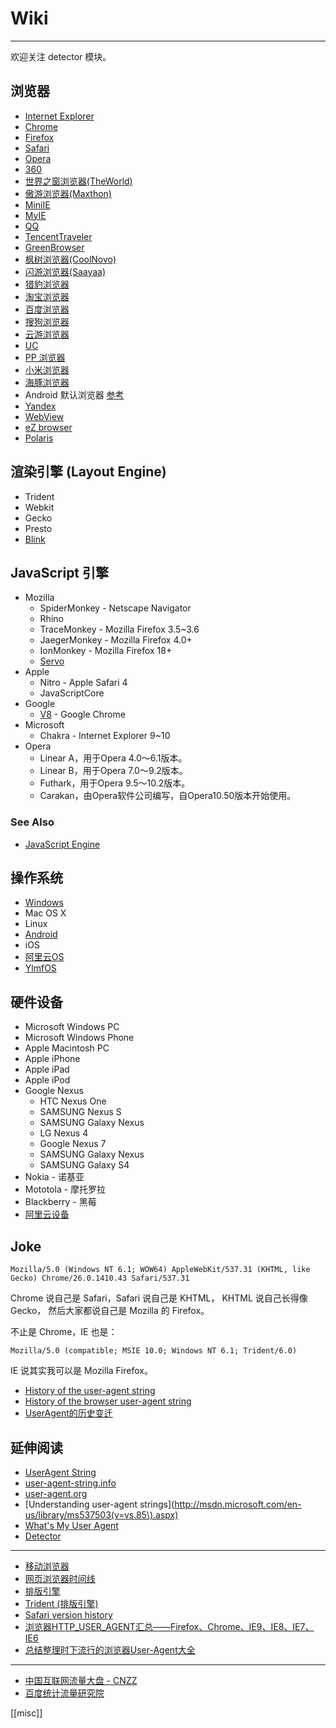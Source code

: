 
# Wiki

----

欢迎关注 detector 模块。

## 浏览器

* [Internet Explorer](Internet-Explorer.md)
* [Chrome](Chrome.md)
* [Firefox](Firefox.md)
* [Safari](safari.md)
* [Opera](Opera.md)
* [360](360.md)
* [世界之窗浏览器(TheWorld)](TheWorld.md)
* [傲游浏览器(Maxthon)](Maxthon.md)
* [MiniIE](MiniIE.md)
* [MyIE](MyIE.md)
* [QQ](QQ.md)
* [TencentTraveler](TencentTraveler.md)
* [GreenBrowser](GreenBrowser.md)
* [枫树浏览器(CoolNovo)](CoolNovo.md)
* [闪游浏览器(Saayaa)](Saayaa.md)
* [猎豹浏览器](LBBrowser.md)
* [淘宝浏览器](TaoBrowser.md)
* [百度浏览器](BaiduBrowser.md)
* [搜狗浏览器](Sogou.md)
* [云游浏览器](AirView)
* [UC](UC.md)
* [PP 浏览器](http://e.25pp.com/)
* [小米浏览器](MiuiBrowser.md)
* [海豚浏览器](dolphin.md)
* Android 默认浏览器 [参考](http://android.stackexchange.com/questions/4271/android-browser)
* [Yandex](Yandex.md)
* [WebView](webview.md)
* [eZ browser](ezbrowser.md)
* [Polaris](polaris.md)

## 渲染引擎 (Layout Engine)

* Trident
* Webkit
* Gecko
* Presto
* [Blink](Blink.md)

## JavaScript 引擎

* Mozilla
    * SpiderMonkey - Netscape Navigator
    * Rhino
    * TraceMonkey - Mozilla Firefox 3.5~3.6
    * JaegerMonkey - Mozilla Firefox 4.0+
    * IonMonkey - Mozilla Firefox 18+
    * [Servo](https://github.com/mozilla/servo)
* Apple
    * Nitro - Apple Safari 4
    * JavaScriptCore
* Google
    * [V8](https://github.com/v8/v8) - Google Chrome
* Microsoft
    * Chakra - Internet Explorer 9~10
* Opera
    * Linear A，用于Opera 4.0～6.1版本。
    * Linear B，用于Opera 7.0～9.2版本。
    * Futhark，用于Opera 9.5～10.2版本。
    * Carakan，由Opera软件公司编写，自Opera10.50版本开始使用。

### See Also

* [JavaScript Engine](http://en.wikipedia.org/wiki/JavaScript_engine)

## 操作系统

* [Windows](Windows.md)
* Mac OS X
* Linux
* [Android](Android.md)
* iOS
* [阿里云OS](http://yunos.com/)
* [YlmfOS](http://www.ylmf.com/)

## 硬件设备

* Microsoft Windows PC
* Microsoft Windows Phone
* Apple Macintosh PC
* Apple iPhone
* Apple iPad
* Apple iPod
* Google Nexus
    * HTC Nexus One
    * SAMSUNG Nexus S
    * SAMSUNG Galaxy Nexus
    * LG Nexus 4
    * Google Nexus 7
    * SAMSUNG Galaxy Nexus
    * SAMSUNG Galaxy S4
* Nokia - 诺基亚
* Mototola - 摩托罗拉
* Blackberry - 黑莓
* [阿里云设备](Aliyun.md)

## Joke

```
Mozilla/5.0 (Windows NT 6.1; WOW64) AppleWebKit/537.31 (KHTML, like Gecko) Chrome/26.0.1410.43 Safari/537.31
```

Chrome 说自己是 Safari，Safari 说自己是 KHTML， KHTML 说自己长得像 Gecko，
然后大家都说自己是 Mozilla 的 Firefox。

不止是 Chrome，IE 也是：

```
Mozilla/5.0 (compatible; MSIE 10.0; Windows NT 6.1; Trident/6.0)
```

IE 说其实我可以是 Mozilla Firefox。

* [History of the user-agent string](http://www.nczonline.net/blog/2010/01/12/history-of-the-user-agent-string/)
* [History of the browser user-agent string](http://webaim.org/blog/user-agent-string-history/)
* [UserAgent的历史变迁](http://article.yeeyan.org/view/heart5/19211)


## 延伸阅读

* [UserAgent String](http://www.useragentstring.com/)
* [user-agent-string.info](http://user-agent-string.info/)
* [user-agent.org](http://www.user-agents.org/)
* [Understanding user-agent strings](http://msdn.microsoft.com/en-us/library/ms537503(v=vs.85\).aspx)
* [What's My User Agent](http://whatsmyuseragent.com/)
* [Detector](http://hotoo.me/tmp/detector.html)

----

* [移动浏览器](http://zh.wikipedia.org/wiki/%E8%A1%8C%E5%8B%95%E7%80%8F%E8%A6%BD%E5%99%A8)
* [网页浏览器时间线](http://zh.wikipedia.org/wiki/%E7%BD%91%E9%A1%B5%E6%B5%8F%E8%A7%88%E5%99%A8%E6%97%B6%E9%97%B4%E7%BA%BF)
* [排版引擎](http://zh.wikipedia.org/wiki/%E6%8E%92%E7%89%88%E5%BC%95%E6%93%8E)
* [Trident (排版引擎)](http://zh.wikipedia.org/wiki/Trident_(%E6%8E%92%E7%89%88%E5%BC%95%E6%93%8E))
* [Safari version history](http://en.wikipedia.org/wiki/Safari_version_history)
* [浏览器HTTP_USER_AGENT汇总——Firefox、Chrome、IE9、IE8、IE7、IE6](http://www.cnblogs.com/sink_cup/archive/2011/03/15/http_user_agent.html)
* [总结整理时下流行的浏览器User-Agent大全](http://www.360doc.com/content/12/1012/21/7662927_241124973.shtml)

----

* [中国互联网流量大盘 - CNZZ](http://data.cnzz.com/)
* [百度统计流量研究院](http://tongji.baidu.com/data/)

[[misc]]
